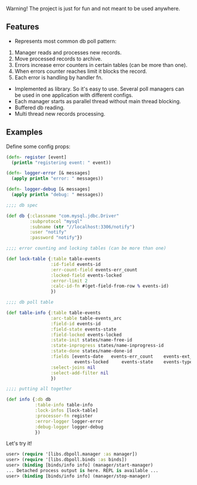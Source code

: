 Warning! The project is just for fun and not meant to be used anywhere.

## Features

* Represents most common db poll pattern: 
 1. Manager reads and processes new records.
 3. Move processed records to archive.
 4. Errors increase error counters in certain tables (can be more than one).
 5. When errors counter reaches limit it blocks the record.
 6. Each error is handling by handler fn.
* Implemented as library. So it's easy to use. Several poll managers can be used in one application with different configs.
* Each manager starts as parallel thread without main thread blocking.
* Buffered db reading.
* Multi thread new records processing.

## Examples

Define some config props:

```clj
(defn- register [event]
  (println "registering event: " event))

(defn- logger-error [& messages]
  (apply println "error: " messages))

(defn- logger-debug [& messages]
  (apply println "debug: " messages))

;;;; db spec

(def db {:classname "com.mysql.jdbc.Driver"
         :subprotocol "mysql"
         :subname (str "//localhost:3306/notify")
         :user "notify"
         :password "notify"})

;;;; error counting and locking tables (can be more than one)

(def lock-table {:table table-events
                 :id-field events-id
                 :err-count-field events-err_count
                 :locked-field events-locked
                 :error-limit 2
                 :calc-id-fn #(get-field-from-row % events-id)
                 })

;;;; db poll table

(def table-info {:table table-events
                 :arc-table table-events_arc
                 :field-id events-id
                 :field-state events-state
                 :field-locked events-locked
                 :state-init states/name-free-id
                 :state-inprogress states/name-inprogress-id
                 :state-done states/name-done-id
                 :fields [events-date 	events-err_count 	events-ext_id events-id
                          events-locked 	events-state 	events-type events-value]
                 :select-joins nil
                 :select-add-filter nil
                 })

;;;; putting all together

(def info {:db db
           :table-info table-info
           :lock-infos [lock-table]
           :processor-fn register
           :error-logger logger-error
           :debug-logger logger-debug
           })
```

Let's try it!

```clj
user> (require '[libs.dbpoll.manager :as manager])
user> (require '[libs.dbpoll.binds :as binds])
user> (binding [binds/info info] (manager/start-manager)
... Detached process output is here. REPL is available ...
user> (binding [binds/info info] (manager/stop-manager)
```